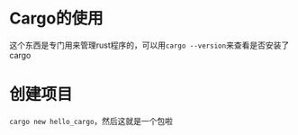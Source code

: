 # Cargo的使用

这个东西是专门用来管理rust程序的，可以用`cargo --version`来查看是否安装了cargo

# 创建项目

`cargo new hello_cargo`，然后这就是一个包啦